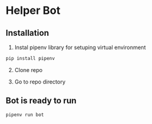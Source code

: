 # Helper Bot

## Installation

1. Instal pipenv library for setuping virtual environment

```bash
pip install pipenv
```
2. Clone repo

3. Go to repo directory

## Bot is ready to run

```bush
pipenv run bot
```
